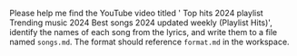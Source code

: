 Please help me find the YouTube video titled ' Top hits 2024 playlist Trending music 2024 Best songs 2024 updated weekly (Playlist Hits)', identify the names of each song from the lyrics, and write them to a file named `songs.md`. The format should reference `format.md` in the workspace.